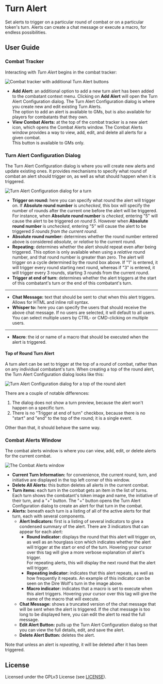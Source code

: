 # Turn Alert

Set alerts to trigger on a particular round of combat or on a particular token's turn.
Alerts can create a chat message or execute a macro, for endless possibilities.

## User Guide

### Combat Tracker

Interacting with *Turn Alert* begins in the combat tracker:

![Combat tracker with additional Turn Alert buttons](https://f002.backblazeb2.com/file/cws-images/FVTT-Turn-Alert/combat_tracker.webp)

- **Add Alert:** an additional option to add a new turn alert has been added to the combatant context menu.
Clicking on **Add Alert** will open the Turn Alert Configuration dialog.
The Turn Alert Configuration dialog is where you create new and edit existing Turn Alerts.  
The option to add an alert is available to GMs, but is also available for players for combatants that they own.
- **View Combat Alerts:** at the top of the combat tracker is a new alert icon, which opens the Combat Alerts window.
The Combat Alerts window provides a way to view, add, edit, and delete all alerts for a given combat.  
This button is available to GMs only.

### Turn Alert Configuration Dialog

The Turn Alert Configuration dialog is where you will create new alerts and update existing ones.
It provides mechanisms to specify what round of combat an alert should trigger on, as well as what should happen when it is triggered.

![Turn Alert Configuration dialog for a turn](https://f002.backblazeb2.com/file/cws-images/FVTT-Turn-Alert/turn_alert.webp)

- **Trigger on round:** here you can specify what round the alert will trigger on.
If **Absolute round number** is *unchecked*, this box will specify the number of rounds after the current one before the alert will be triggered.  
For instance, when **Absolute round number** is *checked*, entering "5" will cause the alert to be triggered *on round 5*.
However when **Absolute round number** is *unchecked*, entering "5" will cause the alert to be triggered *5 rounds from the current round*.
- **Absolute round number:** determines whether the round number entered above is considered *absolute*, or *relative* to the current round.
- **Repeating:** determines whether the alert should repeat even after being triggered.
This option is only available when using a *relative* round number, and that round number is greater than zero.
The alert will trigger on a cycle determined by the round box above.
If "1" is entered, it will trigger every round starting next round, whereas if "3" is entered, it will trigger every 3 rounds, starting 3 rounds from the current round.
- **Trigger at end of turn:** determines whether the alert triggers at the start of this combatant's turn or the end of this combatant's turn.

---

- **Chat Message:** text that should be sent to chat when this alert triggers.
Allows for HTML and inline roll syntax.
- **Whisper to:** here you can specify the users that should receive the above chat message.
If no users are selected, it will default to all users.
You can select multiple users by CTRL- or CMD-clicking on multiple users.

---

- **Macro**: the id or name of a macro that should be executed when the alert is triggered.

#### Top of Round Turn Alert

A turn alert can be set to trigger at the top of a round of combat, rather than on any individual combatant's turn. When creating a top of the round alert, the Turn Alert Configuration dialog looks like this:

![Turn Alert Configuration dialog for a top of the round alert](https://f002.backblazeb2.com/file/cws-images/FVTT-Turn-Alert/top_of_round_alert.webp)

There are a couple of notable differences:

1. The dialog does not show a turn preview, because the alert won't happen on a specific turn.
2. There is no "Trigger at end of turn" checkbox, because there is no "start" and "end" to the top of the round; it is a single event.

Other than that, it should behave the same way.

### Combat Alerts Window

The combat alerts window is where you can view, add, edit, or delete alerts for the current combat.

![The Combat Alerts window](https://f002.backblazeb2.com/file/cws-images/FVTT-Turn-Alert/combat_alerts.webp)

- **Current Turn Information:** for convenience, the current round, turn, and initiative are displayed in the top left corner of this window.
- **Delete All Alerts:** this button deletes all alerts in the current combat.
- **Turn items:** each turn in the combat gets an item in the list of turns.
Each turn shows the combatant's token image and name, the initiative of their turn, and a "+" button.
The "+" button opens the Turn Alert Configuration dialog to create an alert for that turn in the combat.
- **Alerts:** beneath each turn is a listing of all of the active alerts for that turn, each with several components.
  - **Alert Indicators:** first is a listing of several indicators to give a condensed summary of the alert.
  There are 3 indicators that can appear for each alert:
    - **Round indicator:** displays the round that this alert will trigger on, as well as an hourglass icon which indicates whether the alert will trigger at the start or end of the turn.
    Hovering your cursor over this tag will give a more verbose explanation of alert's trigger.  
    For repeating alerts, this will display the next round that the alert will trigger.
    - **Repeating indicator:** indicates that this alert repeats, as well as how frequently it repeats.
    An example of this indicator can be seen on the Dire Wolf's turn in the image above.
    - **Macro indicator:** indicates that a macro is set to execute when this alert triggers.
    Hovering your cursor over this tag will give the name of the macro that will execute.
  - **Chat Message:** shows a truncated version of the chat message that will be sent when the alert is triggered.
  If the chat message is too long to be displayed here, you can edit the alert to read the full message.
  - **Edit Alert Button:** pulls up the Turn Alert Configuration dialog so that you can view the full details, edit, and save the alert.
  - **Delete Alert Button:** deletes the alert.

Note that unless an alert is *repeating*, it will be deleted after it has been triggered.

## License

Licensed under the GPLv3 License (see [LICENSE](LICENSE)).
